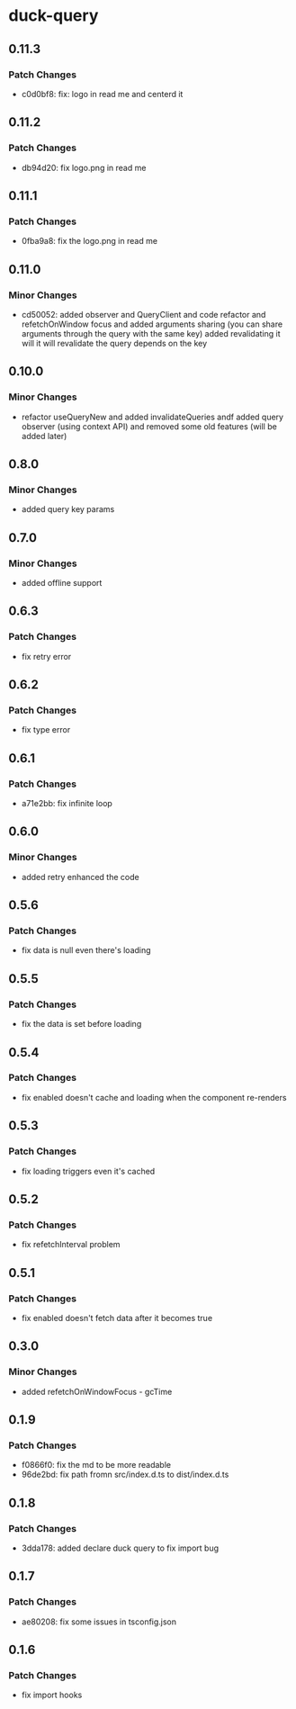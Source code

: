 # duck-query

## 0.11.3

### Patch Changes

- c0d0bf8: fix: logo in read me and centerd it

## 0.11.2

### Patch Changes

- db94d20: fix logo.png in read me

## 0.11.1

### Patch Changes

- 0fba9a8: fix the logo.png in read me

## 0.11.0

### Minor Changes

- cd50052: added observer and QueryClient and code refactor and refetchOnWindow focus and added arguments sharing (you can share arguments through the query with the same key) added revalidating it will it will revalidate the query depends on the key

## 0.10.0

### Minor Changes

- refactor useQueryNew and added invalidateQueries andf added query observer (using context API) and removed some old features (will be added later)

## 0.8.0

### Minor Changes

- added query key params

## 0.7.0

### Minor Changes

- added offline support

## 0.6.3

### Patch Changes

- fix retry error

## 0.6.2

### Patch Changes

- fix type error

## 0.6.1

### Patch Changes

- a71e2bb: fix infinite loop

## 0.6.0

### Minor Changes

- added retry enhanced the code

## 0.5.6

### Patch Changes

- fix data is null even there's loading

## 0.5.5

### Patch Changes

- fix the data is set before loading

## 0.5.4

### Patch Changes

- fix enabled doesn't cache and loading when the component re-renders

## 0.5.3

### Patch Changes

- fix loading triggers even it's cached

## 0.5.2

### Patch Changes

- fix refetchInterval problem

## 0.5.1

### Patch Changes

- fix enabled doesn't fetch data after it becomes true

## 0.3.0

### Minor Changes

- added refetchOnWindowFocus - gcTime

## 0.1.9

### Patch Changes

- f0866f0: fix the md to be more readable
- 96de2bd: fix path fromn src/index.d.ts to dist/index.d.ts

## 0.1.8

### Patch Changes

- 3dda178: added declare duck query to fix import bug

## 0.1.7

### Patch Changes

- ae80208: fix some issues in tsconfig.json

## 0.1.6

### Patch Changes

- fix import hooks
